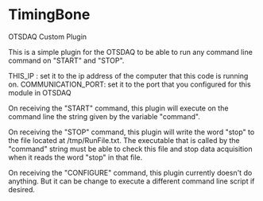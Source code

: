 # TimingBone
OTSDAQ Custom Plugin

This is a simple plugin for the OTSDAQ to be able to run any command line command on "START" and "STOP".

THIS_IP : set it to the ip address of the computer that this code is running on.
COMMUNICATION_PORT: set it to the port that you configured for this module in OTSDAQ

On receiving the "START" command, this plugin will execute on the command line the string given by the variable "command".

On receiving the "STOP" command, this plugin will write the word "stop" to the file located at /tmp/RunFile.txt. The executable that is called by the "command" string must be able to check this file and stop data acquisition when it reads the word "stop" in that file. 

On receiving the "CONFIGURE" command, this plugin currently doesn't do anything. But it can be change to execute a different command line script if desired.

